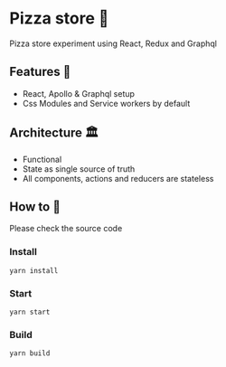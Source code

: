 # Pizza store 🍕 
Pizza store experiment using React, Redux and Graphql

## Features 🤘
* React, Apollo & Graphql setup 
* Css Modules and Service workers by default

## Architecture 🏛
* Functional
* State as single source of truth
* All components, actions and reducers are stateless

## How to 🤔

Please check the source code 

### Install
`yarn install`

### Start
`yarn start`

### Build
`yarn build`
